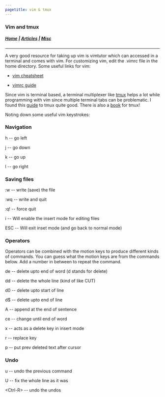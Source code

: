 ```yaml
---
pagetitle: vim & tmux
---
```


### Vim and tmux

##### [Home](index.html) |  [Articles](articles.html) | [Misc](misc.html) 

---

A very good resource for taking up vim is vimtutor which can accessed in a
terminal and comes with vim.
For customizing vim, edit the .vimrc file in the home directory. Some useful
links for vim:

- [vim cheatsheet](http://www.viemu.com/a_vi_vim_graphical_cheat_sheet_tutorial.html)

- [vimrc guide](https://dougblack.io/words/a-good-vimrc.html)

Since vim is terminal based, a terminal multiplexer like 
[tmux](https://github.com/tmux/tmux/wiki)
helps a lot while programming with vim since multiple terminal tabs can be problematic. 
I found this
[guide](http://www.hamvocke.com/blog/a-quick-and-easy-guide-to-tmux/) 
to tmux 
quite good. There is also a [book](https://leanpub.com/the-tao-of-tmux/read) for
 tmux!


Noting down some useful vim keystrokes:


### Navigation

h -- go left

j -- go down

k -- go up

l -- go right



### Saving files

:w -- write (save) the file

:wq -- write and quit

:q! -- force quit

i -- Will enable the insert mode for editing files

ESC -- Will exit inset mode (and go back to normal mode)



### Operators

Operators can be combined with the motion keys to produce different kinds of 
commands. You can guess what the motion keys are from the commands below.
Add a number in between to repeat the command.

de -- delete upto end of word (d stands for delete)

dd -- delete the whole line (kind of like CUT)

d0 -- delete upto start of line

d$ -- delete upto end of line

A -- append at the end of sentence

ce -- change until end of word

x -- acts as a delete key in insert mode

r -- replace key

p -- put prev deleted text after cursor



### Undo

u -- undo the previous command

U -- fix the whole line as it was

<Ctrl-R\> -- undo the undos


